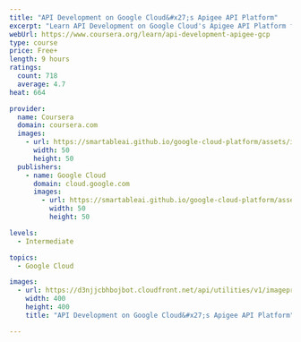 ```yaml
---
title: "API Development on Google Cloud&#x27;s Apigee API Platform"
excerpt: "Learn API Development on Google Cloud's Apigee API Platform from Google Cloud. This course gives you an in depth overview of API development on the Apigee API Platform. We'll learn abut how to properly approach your API development and ensure ..."
webUrl: https://www.coursera.org/learn/api-development-apigee-gcp
type: course
price: Free+
length: 9 hours
ratings:
  count: 718
  average: 4.7
heat: 664

provider:
  name: Coursera
  domain: coursera.com
  images:
    - url: https://smartableai.github.io/google-cloud-platform/assets/images/organizations/coursera.com-50x50.jpg
      width: 50
      height: 50
  publishers:
    - name: Google Cloud
      domain: cloud.google.com
      images:
        - url: https://smartableai.github.io/google-cloud-platform/assets/images/organizations/cloud.google.com-50x50.jpg
          width: 50
          height: 50

levels:
  - Intermediate

topics:
  - Google Cloud

images:
  - url: https://d3njjcbhbojbot.cloudfront.net/api/utilities/v1/imageproxy/https://s3.amazonaws.com/coursera-course-photos/4e/aefe603ff811e79e71e78acf0bed19/2.png?auto=format%2Ccompress&dpr=1&w=400&h=400&fit=fill&bg=FFF
    width: 400
    height: 400
    title: "API Development on Google Cloud&#x27;s Apigee API Platform"

---
```


